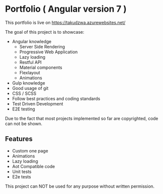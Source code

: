 # Portfolio ( Angular version 7 )

This portfolio is live on https://takudzwa.azurewebsites.net/

The goal of this project is to showcase:
* Angular knowledge
    * Server Side Rendering
    * Progressive Web Application
    * Lazy loading
    * Restful API
    * Material components
    * Flexlayout
    * Animations
* Gulp knowledge
* Good usage of git
* CSS / SCSS
* Follow best practices and coding standards
* Test Driven Development
* E2E testing

Due to the fact that most projects implemented so far are copyrighted, code can not be shown.

## Features

* Custom one page
* Animations
* Lazy loading
* Aot Compatible code
* Unit tests
* E2e tests

This project can NOT be used for any purpose without written permission.